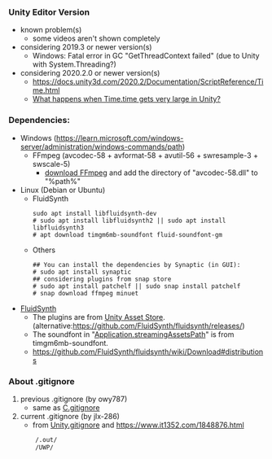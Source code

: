 ### Unity Editor Version
+ known problem(s)
    - some videos aren't shown completely
+ considering 2019.3 or newer version(s)
    - Windows: Fatal error in GC "GetThreadContext failed" (due to Unity with System.Threading?)
+ considering 2020.2.0 or newer version(s)
    - <https://docs.unity3d.com/2020.2/Documentation/ScriptReference/Time.html>
	- [What happens when Time.time gets very large in Unity?](https://gamedev.stackexchange.com/questions/141807/what-happens-when-time-time-gets-very-large-in-unity)

### Dependencies:
- Windows (<https://learn.microsoft.com/windows-server/administration/windows-commands/path>)
    + FFmpeg (avcodec-58 + avformat-58 + avutil-56 + swresample-3 + swscale-5)
        + [download FFmpeg](https://github.com/BtbN/FFmpeg-Builds/releases/download/autobuild-2022-10-31-12-44/ffmpeg-n4.4.3-win64-lgpl-shared-4.4.zip) and add the directory of "avcodec-58.dll" to "%path%"
- Linux (Debian or Ubuntu)
    + FluidSynth
        ```shell
        sudo apt install libfluidsynth-dev
        # sudo apt install libfluidsynth2 || sudo apt install libfluidsynth3
        # apt download timgm6mb-soundfont fluid-soundfont-gm
        ```
    + Others
        ```shell
        ## You can install the dependencies by Synaptic (in GUI):
        # sudo apt install synaptic
        ## considering plugins from snap store
        # sudo apt install patchelf || sudo snap install patchelf
        # snap download ffmpeg minuet
        ```
- [FluidSynth](https://www.fluidsynth.org)
    + The plugins are from [Unity Asset Store](https://assetstore.unity.com/packages/tools/audio/fluid-midi-player-173680).
        (alternative:<https://github.com/FluidSynth/fluidsynth/releases/>)
    + The soundfont in "[Application.streamingAssetsPath](https://docs.unity3d.com/2018.2/Documentation/ScriptReference/Application-streamingAssetsPath.html)" is from timgm6mb-soundfont.
    + <https://github.com/FluidSynth/fluidsynth/wiki/Download#distributions>

### About .gitignore
1. previous .gitignore (by owy787)
    + same as [C.gitignore](https://github.com/github/gitignore/blob/main/C.gitignore)
2. current .gitignore (by jlx-286)
    + from [Unity.gitignore](https://github.com/github/gitignore/blob/main/Unity.gitignore) and <https://www.it1352.com/1848876.html>
    ``` dockerfile
        /.out/
        /UWP/
    ```
